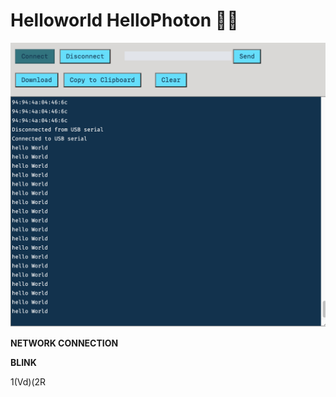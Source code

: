 # Helloworld HelloPhoton 🙌🏻 #
![alt text](HELLO.png)  

**NETWORK CONNECTION**  


**BLINK**


  
1(Vd)(2R
